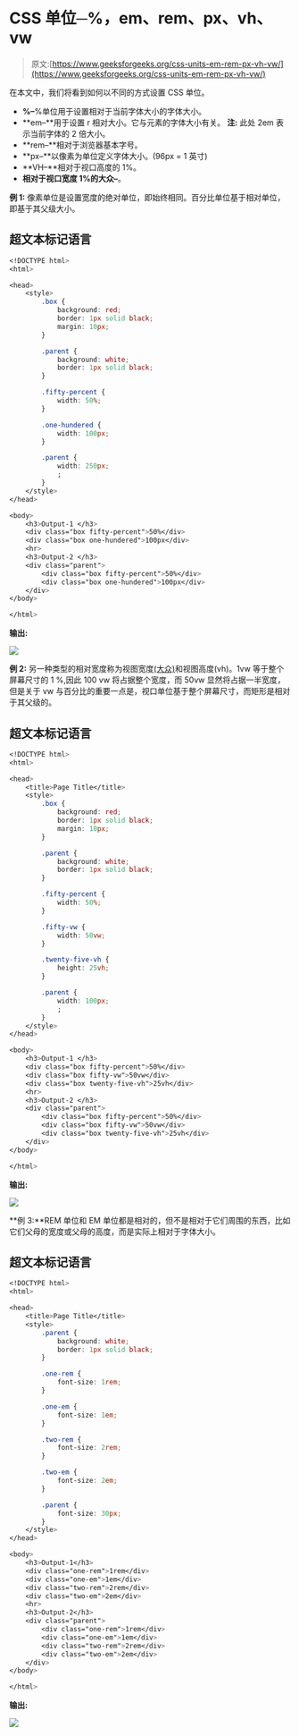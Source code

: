 # CSS 单位─%，em、rem、px、vh、vw

> 原文:[https://www.geeksforgeeks.org/css-units-em-rem-px-vh-vw/](https://www.geeksforgeeks.org/css-units-em-rem-px-vh-vw/)

在本文中，我们将看到如何以不同的方式设置 CSS 单位。

*   **%–**%单位用于设置相对于当前字体大小的字体大小。
*   **em–**用于设置 r 相对大小。它与元素的字体大小有关。
    **注:** 此处 2em 表示当前字体的 2 倍大小。
*   **rem–**相对于浏览器基本字号。
*   **px–**以像素为单位定义字体大小。(96px = 1 英寸)
*   **VH–**相对于视口高度的 1%。
*   **相对于视口宽度 1%的大众–**。

**例 1:** 像素单位是设置宽度的绝对单位，即始终相同。百分比单位基于相对单位，即基于其父级大小。

## 超文本标记语言

```css
<!DOCTYPE html>
<html>

<head>
    <style>
        .box {
            background: red;
            border: 1px solid black;
            margin: 10px;
        }

        .parent {
            background: white;
            border: 1px solid black;
        }

        .fifty-percent {
            width: 50%;
        }

        .one-hundered {
            width: 100px;
        }

        .parent {
            width: 250px;
            ;
        }
    </style>
</head>

<body>
    <h3>Output-1 </h3>
    <div class="box fifty-percent">50%</div>
    <div class="box one-hundered">100px</div>
    <hr>
    <h3>Output-2 </h3>
    <div class="parent">
        <div class="box fifty-percent">50%</div>
        <div class="box one-hundered">100px</div>
    </div>
</body>

</html>
```

**输出:**

![](img/2856824b7af3168e85547e9ca324e833.png)

**例 2:** 另一种类型的相对宽度称为视图宽度[(大众)](https://www.geeksforgeeks.org/css-units/)和视图高度(vh)。1vw 等于整个屏幕尺寸的 1 %,因此 100 vw 将占据整个宽度，而 50vw 显然将占据一半宽度，但是关于 vw 与百分比的重要一点是，视口单位基于整个屏幕尺寸，而矩形是相对于其父级的。

## 超文本标记语言

```css
<!DOCTYPE html>
<html>

<head>
    <title>Page Title</title>
    <style>
        .box {
            background: red;
            border: 1px solid black;
            margin: 10px;
        }

        .parent {
            background: white;
            border: 1px solid black;
        }

        .fifty-percent {
            width: 50%;
        }

        .fifty-vw {
            width: 50vw;
        }

        .twenty-five-vh {
            height: 25vh;
        }

        .parent {
            width: 100px;
            ;
        }
    </style>
</head>

<body>
    <h3>Output-1 </h3>
    <div class="box fifty-percent">50%</div>
    <div class="box fifty-vw">50vw</div>
    <div class="box twenty-five-vh">25vh</div>
    <hr>
    <h3>Output-2 </h3>
    <div class="parent">
        <div class="box fifty-percent">50%</div>
        <div class="box fifty-vw">50vw</div>
        <div class="box twenty-five-vh">25vh</div>
    </div>
</body>

</html>
```

**输出:**

![](img/742393ac8d7e5a0551532552ef738da2.png)

**例 3:**REM 单位和 EM 单位都是相对的，但不是相对于它们周围的东西，比如它们父母的宽度或父母的高度，而是实际上相对于字体大小。

## 超文本标记语言

```css
<!DOCTYPE html>
<html>

<head>
    <title>Page Title</title>
    <style>
        .parent {
            background: white;
            border: 1px solid black;
        }

        .one-rem {
            font-size: 1rem;
        }

        .one-em {
            font-size: 1em;
        }

        .two-rem {
            font-size: 2rem;
        }

        .two-em {
            font-size: 2em;
        }

        .parent {
            font-size: 30px;
        }
    </style>
</head>

<body>
    <h3>Output-1</h3>
    <div class="one-rem">1rem</div>
    <div class="one-em">1em</div>
    <div class="two-rem">2rem</div>
    <div class="two-em">2em</div>
    <hr>
    <h3>Output-2</h3>
    <div class="parent">
        <div class="one-rem">1rem</div>
        <div class="one-em">1em</div>
        <div class="two-rem">2rem</div>
        <div class="two-em">2em</div>
    </div>
</body>

</html>
```

**输出:**

![](img/89c091566217878fe813f9b411660ce9.png)